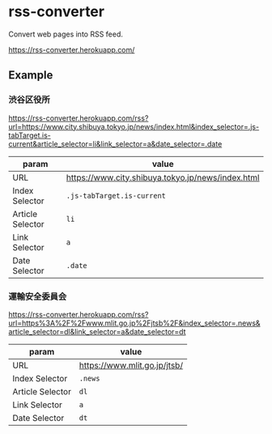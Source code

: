 # rss-converter

Convert web pages into RSS feed.

https://rss-converter.herokuapp.com/

## Example

### 渋谷区役所

https://rss-converter.herokuapp.com/rss?url=https://www.city.shibuya.tokyo.jp/news/index.html&index_selector=.js-tabTarget.is-current&article_selector=li&link_selector=a&date_selector=.date

| param | value |
|---|---|
| URL | https://www.city.shibuya.tokyo.jp/news/index.html |
| Index Selector | `.js-tabTarget.is-current` |
| Article Selector | `li` |
| Link Selector | `a` |
| Date Selector | `.date` |

### 運輸安全委員会

https://rss-converter.herokuapp.com/rss?url=https%3A%2F%2Fwww.mlit.go.jp%2Fjtsb%2F&index_selector=.news&article_selector=dl&link_selector=a&date_selector=dt

| param | value |
|---|---|
| URL | https://www.mlit.go.jp/jtsb/ |
| Index Selector | `.news` |
| Article Selector | `dl` |
| Link Selector | `a` |
| Date Selector | `dt` |
